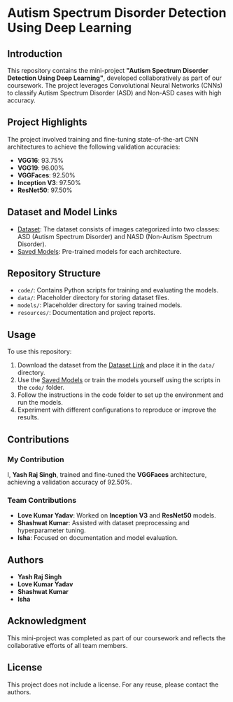 # Autism Spectrum Disorder Detection Using Deep Learning

## Introduction

This repository contains the mini-project **"Autism Spectrum Disorder Detection Using Deep Learning"**, developed collaboratively as part of our coursework. The project leverages Convolutional Neural Networks (CNNs) to classify Autism Spectrum Disorder (ASD) and Non-ASD cases with high accuracy.

## Project Highlights

The project involved training and fine-tuning state-of-the-art CNN architectures to achieve the following validation accuracies:
- **VGG16**: 93.75%
- **VGG19**: 96.00%
- **VGGFaces**: 92.50%
- **Inception V3**: 97.50%
- **ResNet50**: 97.50%

## Dataset and Model Links

- [Dataset](https://drive.google.com/drive/folders/1dCETVruQn4EZJash14C_Tv-aHfBFCo-e?usp=sharing): The dataset consists of images categorized into two classes: ASD (Autism Spectrum Disorder) and NASD (Non-Autism Spectrum Disorder).
- [Saved Models](https://drive.google.com/drive/folders/1ZHJBVKQJ1__zpHkbrbjB8J5F08ge8Wp7?usp=sharing): Pre-trained models for each architecture.

## Repository Structure

- `code/`: Contains Python scripts for training and evaluating the models.
- `data/`: Placeholder directory for storing dataset files.
- `models/`: Placeholder directory for saving trained models.
- `resources/`: Documentation and project reports.

## Usage

To use this repository:
1. Download the dataset from the [Dataset Link](https://drive.google.com/drive/folders/1dCETVruQn4EZJash14C_Tv-aHfBFCo-e?usp=sharing) and place it in the `data/` directory.
2. Use the [Saved Models](https://drive.google.com/drive/folders/1ZHJBVKQJ1__zpHkbrbjB8J5F08ge8Wp7?usp=sharing) or train the models yourself using the scripts in the `code/` folder.
3. Follow the instructions in the code folder to set up the environment and run the models.
4. Experiment with different configurations to reproduce or improve the results.

## Contributions

### My Contribution
I, **Yash Raj Singh**, trained and fine-tuned the **VGGFaces** architecture, achieving a validation accuracy of 92.50%.

### Team Contributions
- **Love Kumar Yadav**: Worked on **Inception V3** and **ResNet50** models.
- **Shashwat Kumar**: Assisted with dataset preprocessing and hyperparameter tuning.
- **Isha**: Focused on documentation and model evaluation.

## Authors

- **Yash Raj Singh**  
- **Love Kumar Yadav**  
- **Shashwat Kumar**  
- **Isha**

## Acknowledgment

This mini-project was completed as part of our coursework and reflects the collaborative efforts of all team members.

## License

This project does not include a license. For any reuse, please contact the authors.
